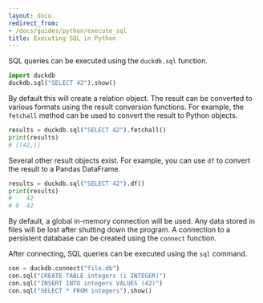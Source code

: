 ```yaml
---
layout: docu
redirect_from:
- /docs/guides/python/execute_sql
title: Executing SQL in Python
---
```


SQL queries can be executed using the `duckdb.sql` function.

```python
import duckdb
duckdb.sql("SELECT 42").show()
```

By default this will create a relation object. The result can be converted to various formats using the result conversion functions. For example, the `fetchall` method can be used to convert the result to Python objects.

```python
results = duckdb.sql("SELECT 42").fetchall()
print(results)
# [(42,)]
```

Several other result objects exist. For example, you can use `df` to convert the result to a Pandas DataFrame.

```python
results = duckdb.sql("SELECT 42").df()
print(results)
#    42
# 0  42
```

By default, a global in-memory connection will be used. Any data stored in files will be lost after shutting down the program. A connection to a persistent database can be created using the `connect` function.

After connecting, SQL queries can be executed using the `sql` command.

```python
con = duckdb.connect("file.db")
con.sql("CREATE TABLE integers (i INTEGER)")
con.sql("INSERT INTO integers VALUES (42)")
con.sql("SELECT * FROM integers").show()
```
